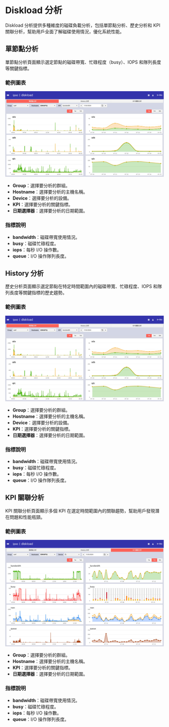 # Diskload 分析

Diskload 分析提供多種維度的磁碟負載分析，包括單節點分析、歷史分析和 KPI 關聯分析，幫助用戶全面了解磁碟使用情況，優化系統性能。

## 單節點分析

單節點分析頁面顯示選定節點的磁碟帶寬、忙碌程度（busy）、IOPS 和隊列長度等關鍵指標。

### 範例圖表

![單節點分析](../../images/iPOC頁面_系統關聯分析-Diskload-Group分析.jpg)

- **Group**：選擇要分析的群組。
- **Hostname**：選擇要分析的主機名稱。
- **Device**：選擇要分析的設備。
- **KPI**：選擇要分析的關鍵指標。
- **日期選擇器**：選擇要分析的日期範圍。

### 指標說明

- **bandwidth**：磁碟帶寬使用情況。
- **busy**：磁碟忙碌程度。
- **iops**：每秒 I/O 操作數。
- **queue**：I/O 操作隊列長度。

## History 分析

歷史分析頁面顯示選定節點在特定時間範圍內的磁碟帶寬、忙碌程度、IOPS 和隊列長度等關鍵指標的歷史趨勢。

### 範例圖表

![History 分析](../../images/iPOC頁面_系統關聯分析-Diskload-Group分析.jpg)

- **Group**：選擇要分析的群組。
- **Hostname**：選擇要分析的主機名稱。
- **Device**：選擇要分析的設備。
- **KPI**：選擇要分析的關鍵指標。
- **日期選擇器**：選擇要分析的日期範圍。

### 指標說明

- **bandwidth**：磁碟帶寬使用情況。
- **busy**：磁碟忙碌程度。
- **iops**：每秒 I/O 操作數。
- **queue**：I/O 操作隊列長度。

## KPI 關聯分析

KPI 關聯分析頁面顯示多個 KPI 在選定時間範圍內的關聯趨勢，幫助用戶發現潛在問題和性能瓶頸。

### 範例圖表

![KPI 關聯分析](../../images/iPOC頁面_系統關聯分析-Diskload-KPI關聯分析.jpg)

- **Group**：選擇要分析的群組。
- **Hostname**：選擇要分析的主機名稱。
- **KPI**：選擇要分析的關鍵指標。
- **日期選擇器**：選擇要分析的日期範圍。

### 指標說明

- **bandwidth**：磁碟帶寬使用情況。
- **busy**：磁碟忙碌程度。
- **iops**：每秒 I/O 操作數。
- **queue**：I/O 操作隊列長度。